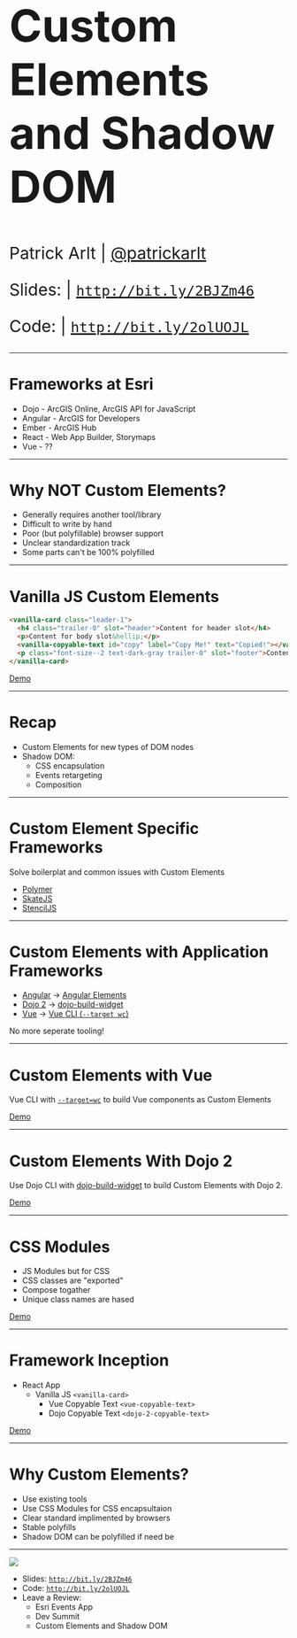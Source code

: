 
<!-- .slide: data-background="../template/img/bg-1.png" -->

<h1 style="text-align: left; font-size: 80px;">Custom Elements<br>and Shadow DOM</h1>
<p style="text-align: left; font-size: 30px;">Patrick Arlt | <a href="https://twitter.com/patrickarlt">@patrickarlt</a></p>
<p style="text-align: left; font-size: 30px;">Slides: | <a href="http://bit.ly/2BJZm46"><code>http://bit.ly/2BJZm46</code></a></p>
<p style="text-align: left; font-size: 30px;">Code: | <a href="http://bit.ly/2olUOJL"><code>http://bit.ly/2olUOJL</code></a></p>

---

<!-- .slide: data-background="../template/img/bg-3.png" -->

# Frameworks at Esri

* Dojo - ArcGIS Online, ArcGIS API for JavaScript
* Angular - ArcGIS for Developers
* Ember - ArcGIS Hub
* React - Web App Builder, Storymaps
* Vue - ??

---

<!-- .slide: data-background="../template/img/bg-2.png" -->

# Why **NOT** Custom Elements?

* Generally requires another tool/library
* Difficult to write by hand
* Poor (but polyfillable) browser support
* Unclear standardization track
* Some parts can't be 100% polyfilled

---

<!-- .slide: data-background="../template/img/bg-7.png" -->

# Vanilla JS Custom Elements

```html
<vanilla-card class="leader-1">
  <h4 class="trailer-0" slot="header">Content for header slot</h4>
  <p>Content for body slot&hellip;</p>
  <vanilla-copyable-text id="copy" label="Copy Me!" text="Copied!"></vanilla-copyable-text>
  <p class="font-size--2 text-dark-gray trailer-0" slot="footer">Content for footer slot.</p>
</vanilla-card>
```

[Demo](https://github.com/patrickarlt/dev-summit-2018-talks/tree/master/custom-elements/demos/vanilla)

---

<!-- .slide: data-background="../template/img/bg-6.png" -->

# Recap

* Custom Elements for new types of DOM nodes
* Shadow DOM:
   * CSS encapsulation
   * Events retargeting
   * Composition

---

<!-- .slide: data-background="../template/img/bg-5.png" -->

# Custom Element Specific Frameworks

Solve boilerplat and common issues with Custom Elements

* [Polymer](https://www.polymer-project.org/)
* [SkateJS](https://github.com/skatejs/skatejs)
* [StencilJS](https://stenciljs.com/)

---

<!-- .slide: data-background="../template/img/bg-6.png" -->

# Custom Elements with Application Frameworks

* [Angular](https://angular.io/) -> [Angular Elements](https://github.com/angular/angular/pull/21939)
* [Dojo 2](https://dojo.io/) -> [dojo-build-widget](https://github.com/dojo/cli-build-widget)
* [Vue](https://github.com/vuejs/vue-cli) -> [Vue CLI (`--target wc`)](https://github.com/vuejs/vue-cli/blob/dev/docs/build-targets.md#web-component)

No more seperate tooling!

---

# Custom Elements with Vue

Vue CLI with [`--target=wc`](https://github.com/vuejs/vue-cli/blob/dev/docs/build-targets.md#web-component) to build Vue components as Custom Elements

[Demo](https://github.com/patrickarlt/dev-summit-2018-talks/tree/master/custom-elements/demos/vue)

<!-- .slide: data-background="../template/img/bg-5.png" -->

---

<!-- .slide: data-background="../template/img/bg-2.png" -->

# Custom Elements With Dojo 2

Use Dojo CLI with [dojo-build-widget](https://github.com/dojo/cli-build-widget) to build Custom Elements with Dojo 2.

[Demo](https://github.com/patrickarlt/dev-summit-2018-talks/tree/master/custom-elements/demos/dojo-2)

---

<!-- .slide: data-background="../template/img/bg-5.png" -->

#  CSS Modules

* JS Modules but for CSS
* CSS classes are "exported"
* Compose togather
* Unique class names are hased

[Demo](https://github.com/patrickarlt/dev-summit-2018-talks/tree/master/custom-elements/demos/dojo-2/src/widgets/CopyableText)

---

<!-- .slide: data-background="../template/img/bg-4.png" -->

# Framework Inception

* React App
  * Vanilla JS `<vanilla-card>`
    * Vue Copyable Text `<vue-copyable-text>`
    * Dojo Copyable Text `<dojo-2-copyable-text>`

[Demo](https://github.com/patrickarlt/dev-summit-2018-talks/tree/master/custom-elements/demos/react)

---

<!-- .slide: data-background="../template/img/bg-2.png" -->

# Why Custom Elements?

* Use existing tools
* Use CSS Modules for CSS encapsultaion
* Clear standard implimented by browsers
* Stable polyfills
* Shadow DOM can be polyfilled if need be

---

<!-- .slide: data-background="../template/img/bg-final.jpg" -->

<img src="../template/img/esri-science-logo-white.png" style="margin: 0; background: none; border: 0px; box-shadow: none;" />

* Slides: [`http://bit.ly/2BJZm46`](http://bit.ly/2BJZm46)
* Code: [`http://bit.ly/2olUOJL`](http://bit.ly/2olUOJL)
* Leave a Review:
  * Esri Events App
  * Dev Summit
  * Custom Elements and Shadow DOM
